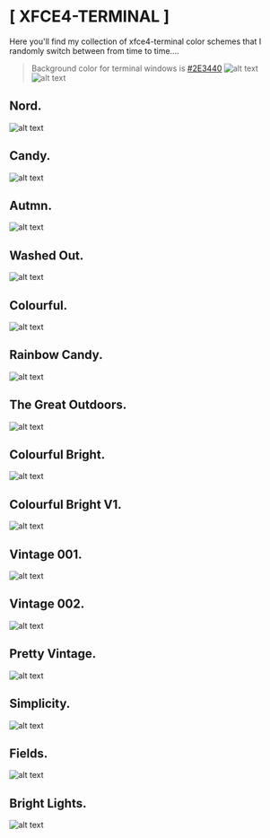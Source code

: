 # [ XFCE4-TERMINAL ]

Here you'll find my collection of xfce4-terminal color schemes that I randomly switch between from time to time....  

> Background color for terminal windows is [#2E3440](https://www.colorhexa.com/2e3440)
![alt text](https://i.imgur.com/UiswLj7.jpg "#2E3440")![alt text](https://i.imgur.com/UiswLj7.jpg "#2E3440")


## Nord.
![alt text](http://i.imgur.com/OmQclKp.png "Nord")

## Candy.
![alt text](http://i.imgur.com/BWN9Of5.png "Candy")

## Autmn.
![alt text](http://i.imgur.com/QQCvzp0.png "Autmn")

## Washed Out.
![alt text](http://i.imgur.com/BE30M6L.png "Washed Out")

## Colourful.
![alt text](http://i.imgur.com/lo3Kjxn.png "Colourful")

## Rainbow Candy.
![alt text](http://i.imgur.com/nQuCF0J.png "Rainbow Candy")

## The Great Outdoors.
![alt text](http://i.imgur.com/BCQTcvK.png "The Great Outdoors")

## Colourful Bright.
![alt text](http://i.imgur.com/Ve3SZR2.png "Colourful Bright")

## Colourful Bright V1.
![alt text](http://i.imgur.com/5fSg1fO.png "Colourful Bright V1")

## Vintage 001.
![alt text](http://i.imgur.com/YOaLsC8.png "Vintage")

## Vintage 002.
![alt text](http://i.imgur.com/vuiCDqk.png "Old TV")

## Pretty Vintage.
![alt text](http://i.imgur.com/cMsCJK5.png "Pretty Vintage")

## Simplicity.
![alt text](http://i.imgur.com/PVWdwQa.png "Simplicity")

## Fields.
![alt text](http://i.imgur.com/erNkYG1.png "Fields")

## Bright Lights.
![alt text](http://i.imgur.com/BcDKlLp.png "Bright Lights")
